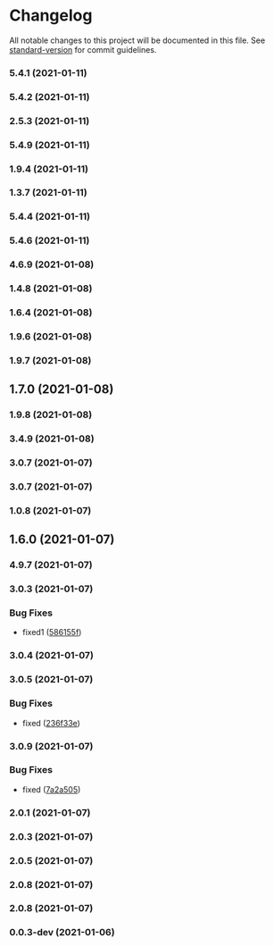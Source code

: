 # Changelog

All notable changes to this project will be documented in this file. See [standard-version](https://github.com/conventional-changelog/standard-version) for commit guidelines.

### 5.4.1 (2021-01-11)

### 5.4.2 (2021-01-11)

### 2.5.3 (2021-01-11)

### 5.4.9 (2021-01-11)

### 1.9.4 (2021-01-11)

### 1.3.7 (2021-01-11)

### 5.4.4 (2021-01-11)

### 5.4.6 (2021-01-11)

### 4.6.9 (2021-01-08)

### 1.4.8 (2021-01-08)

### 1.6.4 (2021-01-08)

### 1.9.6 (2021-01-08)

### 1.9.7 (2021-01-08)

## 1.7.0 (2021-01-08)

### 1.9.8 (2021-01-08)

### 3.4.9 (2021-01-08)

### 3.0.7 (2021-01-07)

### 3.0.7 (2021-01-07)

### 1.0.8 (2021-01-07)

## 1.6.0 (2021-01-07)

### 4.9.7 (2021-01-07)

### 3.0.3 (2021-01-07)


### Bug Fixes

* fixed1 ([586155f](https://github.com/razee-io/RemoteResource/commit/586155f7c7f9d8c3067f3bf715b546fe6b6bb2e3))

### 3.0.4 (2021-01-07)

### 3.0.5 (2021-01-07)


### Bug Fixes

* fixed ([236f33e](https://github.com/razee-io/RemoteResource/commit/236f33e389003b5d7ad23979983d67f209cd0c94))

### 3.0.9 (2021-01-07)


### Bug Fixes

* fixed ([7a2a505](https://github.com/razee-io/RemoteResource/commit/7a2a505dcc8f60d192a881a065cfc9bb74f1d7b6))

### 2.0.1 (2021-01-07)

### 2.0.3 (2021-01-07)

### 2.0.5 (2021-01-07)

### 2.0.8 (2021-01-07)

### 2.0.8 (2021-01-07)

### 0.0.3-dev (2021-01-06)
